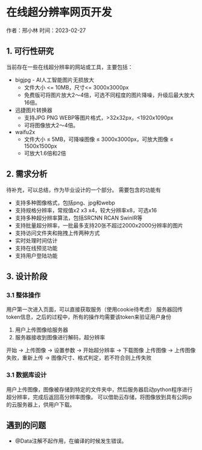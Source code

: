 # 在线超分辨率网页开发
作者：邢小林 时间：2023-02-27
## 1. 可行性研究
当前存在一些在线超分辨率的网站或工具，主要包括：
- bigjpg - AI人工智能图片无损放大
  - 文件大小 <= 10MB，尺寸<= 3000x3000px
  - 免费版可将图片放大2～4倍，可选不同程度的图片降噪，升级后最大放大16倍。
- 迅捷图片转换器
  - 支持JPG PNG WEBP等图片格式，>32x32px，<1920x1090px
  - 可将图像放大2～4倍。
- waifu2x
  - 文件大小 ≤ 5MB，可降噪图像 ≤ 3000x3000px，可放大图像 ≤ 1500x1500px
  - 可放大1.6倍和2倍
## 2. 需求分析
待补充，可以总结，作为毕业设计的一个部分。
需要包含的功能有
- 支持多种图像格式，包括png、jpg和webp
- 支持规格分辨率，常规值x2 x3 x4，较大分辨率x8，可选x16
- 支持多种超分辨率算法，包括SRCNN RCAN SwinIR等
- 支持批量超分辨率，一批最多支持20张不超过2000x2000分辨率的图片
- 支持访问文件夹和拖拽上传两种方式
- 实时处理时间估计
- 支持在线预览功能
- 支持用户登陆功能
## 3. 设计阶段
### 3.1 整体操作
用户第一次进入页面，可以直接获取服务（使用cookie待考虑）
服务器回传token信息，之后的过程中，所有的操作均需要该token来验证用户身份

1. 用户上传图像给服务器
2. 服务器接收到图像进行解码，超分辨率

开始 -> 上传图像 
  -> 设置参数 -> 开始超分辨率 -> 下载图像
上传图像 -> 上传图像失败，重新上传
    -> 图像尺寸、格式判定，若不符合则上传失败


### 3.1 数据库设计
用户上传图像，图像被存储到特定的文件夹中，然后服务器启动python程序进行超分辨率，完成后返回高分辨率图像。
可以借助云存储，将图像放到具有公网ip的云服务器上，供用户下载。


## 遇到的问题
- @Data注解不起作用，在编译的时候发生错误。
